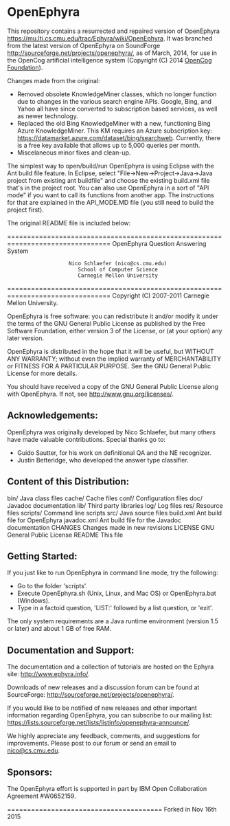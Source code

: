 OpenEphyra
==========

This repository contains a resurrected and repaired version of OpenEphyra
<https://mu.lti.cs.cmu.edu/trac/Ephyra/wiki/OpenEphyra>. It was branched
from the latest version of OpenEphyra on SoundForge
<http://sourceforge.net/projects/openephyra/>, as of March, 2014, for use
in the OpenCog artificial intelligence system (Copyright (C) 2014
[OpenCog Foundation](http://www.opencog.org/)).

Changes made from the original:
- Removed obsolete KnowledgeMiner classes, which no longer function due to
changes in the various search engine APIs. Google, Bing, and Yahoo all have
since converted to subscription based services, as well as newer technology.
- Replaced the old Bing KnowledgeMiner with a new, functioning Bing Azure
KnowledgeMiner. This KM requires an Azure subscription key:
https://datamarket.azure.com/dataset/bing/searchweb. Currently, there is
a free key available that allows up to 5,000 queries per month.
- Miscelaneous minor fixes and clean-up.

The simplest way to open/build/run OpenEphyra is using Eclipse with the Ant build file feature. In Eclipse, select "File->New->Project->Java->Java project from existing ant buildfile" and choose the existing build.xml file that's in the project root. You can also use OpenEphyra in a sort of "API mode" if you want to call its functions from another app. The instructions for that are explained in the API_MODE.MD file (you still need to build the project first).

The original README file is included below:

================================================================================
                      OpenEphyra Question Answering System

                        Nico Schlaefer (nico@cs.cmu.edu)
                           School of Computer Science
                           Carnegie Mellon University
================================================================================
Copyright (C) 2007-2011 Carnegie Mellon University.

OpenEphyra is free software: you can redistribute it and/or modify it under the
terms of the GNU General Public License as published by the Free Software
Foundation, either version 3 of the License, or (at your option) any later
version.

OpenEphyra is distributed in the hope that it will be useful, but WITHOUT ANY
WARRANTY; without even the implied warranty of MERCHANTABILITY or FITNESS FOR A
PARTICULAR PURPOSE. See the GNU General Public License for more details.

You should have received a copy of the GNU General Public License along with
OpenEphyra. If not, see <http://www.gnu.org/licenses/>.

Acknowledgements:
-----------------

OpenEphyra was originally developed by Nico Schlaefer, but many others have made
valuable contributions. Special thanks go to:

- Guido Sautter, for his work on definitional QA and the NE recognizer.
- Justin Betteridge, who developed the answer type classifier.

Content of this Distribution:
-----------------------------

bin/           Java class files
cache/         Cache files
conf/          Configuration files
doc/           Javadoc documentation
lib/           Third party libraries
log/           Log files
res/           Resource files
scripts/       Command line scripts
src/           Java source files
build.xml      Ant build file for OpenEphyra
javadoc.xml    Ant build file for the Javadoc documentation
CHANGES        Changes made in new revisions
LICENSE        GNU General Public License
README         This file

Getting Started:
----------------

If you just like to run OpenEphyra in command line mode, try the following:

- Go to the folder 'scripts'.
- Execute OpenEphyra.sh (Unix, Linux, and Mac OS) or OpenEphyra.bat (Windows).
- Type in a factoid question, 'LIST:' followed by a list question, or 'exit'.

The only system requirements are a Java runtime environment (version 1.5 or
later) and about 1 GB of free RAM.

Documentation and Support:
--------------------------

The documentation and a collection of tutorials are hosted on the Ephyra site:
<http://www.ephyra.info/>.

Downloads of new releases and a discussion forum can be found at SourceForge:
<http://sourceforge.net/projects/openephyra/>.

If you would like to be notified of new releases and other important information
regarding OpenEphyra, you can subscribe to our mailing list:
<https://lists.sourceforge.net/lists/listinfo/openephyra-announce/>.

We highly appreciate any feedback, comments, and suggestions for improvements.
Please post to our forum or send an email to nico@cs.cmu.edu.

Sponsors:
---------

The OpenEphyra effort is supported in part by IBM Open Collaboration Agreement #W0652159.

=======================================
Forked in Nov 16th 2015
